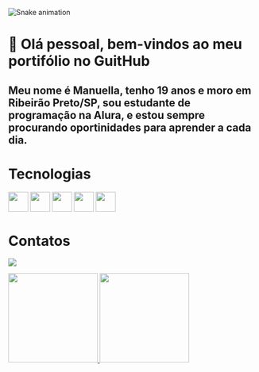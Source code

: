 
![Snake animation](https://github.com/Manuella-Leite/Manuella-Leite/blob/output/github-contribution-grid-snake.svg)

# 👋 Olá pessoal, bem-vindos ao meu portifólio no GuitHub 
## Meu nome é  Manuella, tenho 19 anos e moro em Ribeirão Preto/SP, sou estudante de programação na Alura, e estou sempre procurando oportinidades para aprender a cada dia.
# Tecnologias
<img loading='lazy' src="https://cdn.jsdelivr.net/gh/devicons/devicon@latest/icons/html5/html5-original-wordmark.svg" width="40" height="40" /> <img src="https://cdn.jsdelivr.net/gh/devicons/devicon@latest/icons/css3/css3-original-wordmark.svg"  width="40" height="40" /> <img src="https://cdn.jsdelivr.net/gh/devicons/devicon@latest/icons/github/github-original.svg" width="40" height="40" />    <img src="https://cdn.jsdelivr.net/gh/devicons/devicon@latest/icons/git/git-original.svg" width="40" height="40" />
 <img src="https://cdn.jsdelivr.net/gh/devicons/devicon@latest/icons/figma/figma-original.svg" width="40" height="40" />

# Contatos
<a href = "mailto:contato@manuellatj05@gmail.com"><img loading="lazy" src="https://img.shields.io/badge/Gmail-D14836?style=for-the-badge&logo=gmail&logoColor=white" target="_blank"></a>

<div>
<a href="https://github.com/Manuella-Leite">
<img loading="lazy" height="180em" src="https://github-readme-stats.vercel.app/api/top-langs/?username=Manuella-Leite&layout=compact&langs_count=7&theme=dracula"/>
<img loading="lazy" height="180em" src="https://github-readme-stats.vercel.app/api?username=Manuella-Leite&show_icons=true&theme=dracula&include_all_commits=true&count_private=true"/>
</div>
      

<!--
**Manuella-Leite/Manuella-Leite** is a ✨ _special_ ✨ repository because its `README.md` (this file) appears on your GitHub profile.

Here are some ideas to get you started:

- 🔭 I’m currently working on ...
- 🌱 I’m currently learning ...
- 👯 I’m looking to collaborate on ...
- 🤔 I’m looking for help with ...
- 💬 Ask me about ...
- 📫 How to reach me: ...
- 😄 Pronouns: ...
- ⚡ Fun fact: ...
-->
